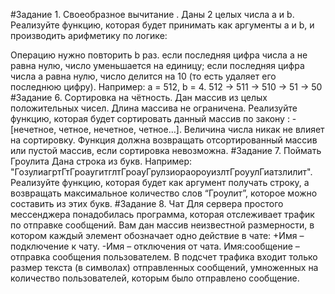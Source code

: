 #Задание 1. Своеобразное вычитание .
Даны 2 целых числа a и b. Реализуйте функцию, которая будет принимать как аргументы a и b, и производить арифметику по логике:

Операцию нужно повторить b раз.
если последняя цифра числа a не равна нулю, число уменьшается на единицу;
если последняя цифра числа a равна нулю, число делится на 10 (то есть удаляет его последнюю цифру).
Например:
a = 512, b = 4.
512 -> 511 -> 510 -> 51 -> 50
#Задание 6. Сортировка на чётность.
Дан массив из целых положительных чисел. Длина массива не ограничена.
Реализуйте функцию, которая будет сортировать данный массив по закону : - [нечетное, четное, нечетное, четное…].
Величина числа никак не влияет на сортировку.
Функция должна возвращать отсортированный массив или пустой массив, если сортировка невозможна.
#Задание 7. Поймать Гроулита
Дана строка из букв. Например: "ГозулиагртГтГроаугитглтГроауГрулзиораороуизлтГроуулГиатзлилит".
Реализуйте функцию, которая будет как аргумент получать строку, а возвращать максимальное количество слов “Гроулит”, которое можно составить из этих букв.
#Задание 8. Чат
Для сервера простого мессенджера понадобилась программа, которая отслеживает трафик по отправке сообщений.
Вам дан массив неизвестной размерности, в котором каждый элемент обозначает одно действие в чате:
+Имя – подключение к чату.
-Имя – отключения от чата.
Имя:сообщение – отправка сообщения пользователем.
В подсчет трафика входит только размер текста (в символах) отправленных сообщений, умноженных на количество пользователей, которым было отправлено сообщение.
